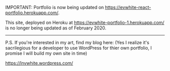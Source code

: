 IMPORTANT: Portfolio is now being updated on https://evwhite-react-portfolio.herokuapp.com/.

This site, deployed on Heroku at https://evwhite-portfolio-1.herokuapp.com/ is no longer being updated as of February 2020.

_______________________________________


P.S. If you're interested in my art, find my blog here: (Yes I realize it's sacrilegious for a developer to use WordPress for thier own portfolio, I promise I will build my own site in time)

https://lnvwhite.wordpress.com/